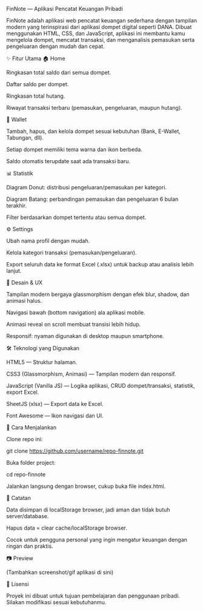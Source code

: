 FinNote — Aplikasi Pencatat Keuangan Pribadi

FinNote adalah aplikasi web pencatat keuangan sederhana dengan tampilan modern yang terinspirasi dari aplikasi dompet digital seperti DANA. Dibuat menggunakan HTML, CSS, dan JavaScript, aplikasi ini membantu kamu mengelola dompet, mencatat transaksi, dan menganalisis pemasukan serta pengeluaran dengan mudah dan cepat.

✨ Fitur Utama
🏠 Home

Ringkasan total saldo dari semua dompet.

Daftar saldo per dompet.

Ringkasan total hutang.

Riwayat transaksi terbaru (pemasukan, pengeluaran, maupun hutang).

👛 Wallet

Tambah, hapus, dan kelola dompet sesuai kebutuhan (Bank, E-Wallet, Tabungan, dll).

Setiap dompet memiliki tema warna dan ikon berbeda.

Saldo otomatis terupdate saat ada transaksi baru.

📊 Statistik

Diagram Donut: distribusi pengeluaran/pemasukan per kategori.

Diagram Batang: perbandingan pemasukan dan pengeluaran 6 bulan terakhir.

Filter berdasarkan dompet tertentu atau semua dompet.

⚙️ Settings

Ubah nama profil dengan mudah.

Kelola kategori transaksi (pemasukan/pengeluaran).

Export seluruh data ke format Excel (.xlsx) untuk backup atau analisis lebih lanjut.

🎨 Desain & UX

Tampilan modern bergaya glassmorphism dengan efek blur, shadow, dan animasi halus.

Navigasi bawah (bottom navigation) ala aplikasi mobile.

Animasi reveal on scroll membuat transisi lebih hidup.

Responsif: nyaman digunakan di desktop maupun smartphone.

🛠️ Teknologi yang Digunakan

HTML5 — Struktur halaman.

CSS3 (Glassmorphism, Animasi) — Tampilan modern dan responsif.

JavaScript (Vanilla JS) — Logika aplikasi, CRUD dompet/transaksi, statistik, export Excel.

SheetJS (xlsx) — Export data ke Excel.

Font Awesome — Ikon navigasi dan UI.

🚀 Cara Menjalankan

Clone repo ini:

git clone https://github.com/username/repo-finnote.git


Buka folder project:

cd repo-finnote


Jalankan langsung dengan browser, cukup buka file index.html.

📌 Catatan

Data disimpan di localStorage browser, jadi aman dan tidak butuh server/database.

Hapus data = clear cache/localStorage browser.

Cocok untuk pengguna personal yang ingin mengatur keuangan dengan ringan dan praktis.

📷 Preview

(Tambahkan screenshot/gif aplikasi di sini)

📄 Lisensi

Proyek ini dibuat untuk tujuan pembelajaran dan penggunaan pribadi. Silakan modifikasi sesuai kebutuhanmu.
